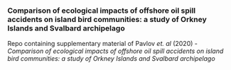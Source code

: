 ### Comparison of ecological impacts of offshore oil spill accidents on island bird communities: a study of Orkney Islands and Svalbard archipelago 

Repo containing supplementary material of Pavlov *et. al* (2020) - *Comparison of ecological impacts of offshore oil spill accidents on island bird communities: a study of Orkney Islands and Svalbard archipelago*
